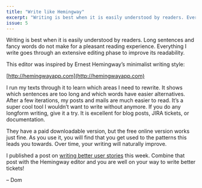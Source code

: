 ```yaml
---
title: "Write like Hemingway"
excerpt: "Writing is best when it is easily understood by readers. Everything I write goes through an extensive editing phase to improve its readability."
issue: 5
---
```

Writing is best when it is easily understood by readers. Long sentences and fancy words do not make for a pleasant reading experience. Everything I write goes through an extensive editing phase to improve its readability.

This editor was inspired by Ernest Hemingway’s minimalist writing style:

[http://hemingwayapp.com](http://hemingwayapp.com)

I run my texts through it to learn which areas I need to rewrite. It shows which sentences are too long and which words have easier alternatives. After a few iterations, my posts and mails are much easier to read. It’s a super cool tool I wouldn’t want to write without anymore. If you do any longform writing, give it a try. It is excellent for blog posts, JIRA tickets, or documentation.

They have a paid downloadable version, but the free online version works just fine. As you use it, you will find that you get used to the patterns this leads you towards. Over time, your writing will naturally improve.

I published a post on [writing better user stories](/posts/as-a-user-story/) this week. Combine that post with the Hemingway editor and you are well on your way to write better tickets!

– Dom
